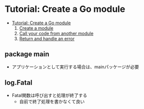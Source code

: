 # Tutorial: Create a Go module

- [Tutorial: Create a Go module](https://go.dev/doc/tutorial/create-module)
   1. [Create a module](https://go.dev/doc/tutorial/create-module)
   2. [Call your code from another module](https://go.dev/doc/tutorial/call-module-code)
   3. [Return and handle an error](https://go.dev/doc/tutorial/handle-errors)

## package main

- アプリケーションとして実行する場合は、mainパッケージが必要

## log.Fatal

- Fatal関数は呼び出すと処理が終了する
  - 自前で終了処理を書かなくて良い
